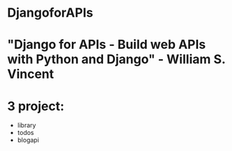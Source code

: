 # DjangoforAPIs
# "Django for APIs - Build web APIs with Python and Django" - William S. Vincent
# 3 project:
- library
- todos 
- blogapi


